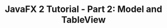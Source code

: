 ---
layout: redirect
title: "JavaFX 2 Tutorial - Part 2: Model and TableView"
slug: javafx-2-tutorial-part2
redirect: /library/javafx-2-tutorial/part2/
published: true
---